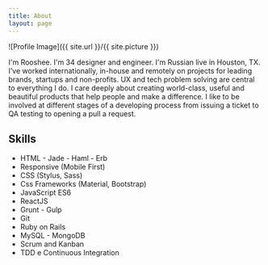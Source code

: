 ```yaml
---
title: About
layout: page
---
```

![Profile Image]({{ site.url }}/{{ site.picture }})

<p>I'm Rooshee. I'm 34 designer and engineer. I'm Russian live in Houston, TX. I’ve worked internationally, in-house and remotely on projects for leading brands, startups and non-profits. UX and tech problem solving are central to everything I do. I care deeply about creating world-class, useful and beautiful products that help people and make a difference. I like to be involved at different stages of a developing process from issuing a ticket to QA testing to opening a pull a request.
</p>

<h2>Skills</h2>

<ul class="skill-list">
	<li>HTML - Jade - Haml - Erb</li>
	<li>Responsive (Mobile First)</li>
	<li>CSS (Stylus, Sass)</li>
	<li>Css Frameworks (Material, Bootstrap)</li>
	<li>JavaScript ES6</li>
	<li>ReactJS</li>
	<li>Grunt - Gulp</li>
	<li>Git</li>
	<li>Ruby on Rails</li>
	<li>MySQL - MongoDB</li>
	<li>Scrum and Kanban</li>
	<li>TDD e Continuous Integration</li>
</ul>

<!-- <h2>Projects</h2>

<ul>
	<li><a href="#">Lorem Lorem</a></li>
</ul> -->

